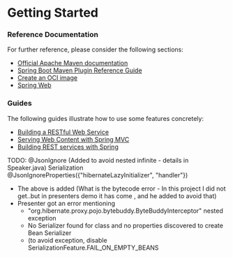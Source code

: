 # Getting Started

### Reference Documentation

For further reference, please consider the following sections:

* [Official Apache Maven documentation](https://maven.apache.org/guides/index.html)
* [Spring Boot Maven Plugin Reference Guide](https://docs.spring.io/spring-boot/docs/2.7.8/maven-plugin/reference/html/)
* [Create an OCI image](https://docs.spring.io/spring-boot/docs/2.7.8/maven-plugin/reference/html/#build-image)
* [Spring Web](https://docs.spring.io/spring-boot/docs/2.7.8/reference/htmlsingle/#web)

### Guides

The following guides illustrate how to use some features concretely:

* [Building a RESTful Web Service](https://spring.io/guides/gs/rest-service/)
* [Serving Web Content with Spring MVC](https://spring.io/guides/gs/serving-web-content/)
* [Building REST services with Spring](https://spring.io/guides/tutorials/rest/)



TODO:
@JsonIgnore (Added to avoid nested infinite - details in Speaker.java)
Serialization
@JsonIgnoreProperties({"hibernateLazyInitializer", "handler"})
  * The above is added (What is the bytecode error - In this project I did not get..but in presenters demo it has come , and he added to avoid that)
  * Presenter got an error mentioning 
    * "org.hibernate.proxy.pojo.bytebuddy.ByteBuddyInterceptor" nested exception
    * No Serializer found for class and no properties discovered to create Bean Serializer 
    * (to avoid exception, disable SerializationFeature.FAIL_ON_EMPTY_BEANS